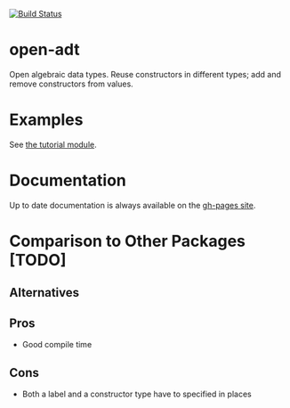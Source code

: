 [![Build Status](https://travis-ci.org/woehr/open-adt.svg?branch=master)](
https://travis-ci.org/woehr/open-adt)

# open-adt
Open algebraic data types. Reuse constructors in different types; add and
remove constructors from values.

# Examples
See [the tutorial module](https://woehr.github.io/open-adt/open-adt-tutorial-1.0/Data-OpenADT-Tutorial.html).

# Documentation
Up to date documentation is always available on the [gh-pages site](https://woehr.github.io/open-adt).

# Comparison to Other Packages [TODO]

## Alternatives

## Pros
- Good compile time

## Cons
- Both a label and a constructor type have to specified in places
